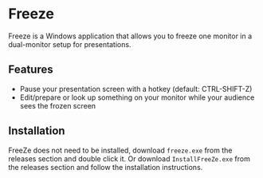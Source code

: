 # Freeze
Freeze is a Windows application that allows you to freeze one monitor in a dual-monitor setup for presentations.

## Features
- Pause your presentation screen with a hotkey (default: CTRL-SHIFT-Z)
- Edit/prepare or look up something on your monitor while your audience sees the frozen screen

## Installation
FreeZe does not need to be installed, download `freeze.exe` from the releases section and double click it.
Or download `InstallFreeZe.exe` from the releases section and follow the installation instructions.
